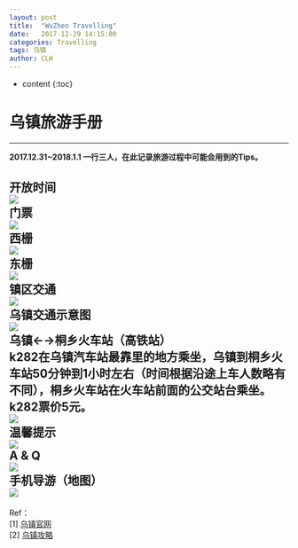 ```yaml
---
layout: post
title:  "WuZhen Travelling"
date:   2017-12-29 14:15:00 
categories: Travelling
tags: 乌镇
author: CLH
---
```


* content
{:toc}

# 乌镇旅游手册 #
----------
**2017.12.31~2018.1.1 一行三人，在此记录旅游过程中可能会用到的Tips。**           

**开放时间**     
![](https://i.imgur.com/7fs4XIb.jpg)      
**门票**    
![](https://i.imgur.com/3Q5dcxV.jpg)      
**西栅**    
![](https://i.imgur.com/dqvb9bB.jpg)    
**东栅**      
![](https://i.imgur.com/uDp84yK.jpg)       
**镇区交通**      
![](https://i.imgur.com/FalPocm.jpg)       
**乌镇交通示意图**     
![](https://i.imgur.com/YOYBzgD.jpg)           
**乌镇←→桐乡火车站（高铁站）**      
k282在乌镇汽车站最靠里的地方乘坐，乌镇到桐乡火车站50分钟到1小时左右（时间根据沿途上车人数略有不同），桐乡火车站在火车站前面的公交站台乘坐。k282票价5元。        
 ![](https://i.imgur.com/QlhYsyP.png)        
**温馨提示**      
![](https://i.imgur.com/SWKIBb6.jpg)            
**A & Q**     
![](https://i.imgur.com/jZjjL6Z.jpg)      
**手机导游（地图）**      
![](https://i.imgur.com/wHAbdab.png)        
----------
Ref：    
[1] [乌镇官网](http://www.wuzhen.com.cn/)   
[2] [乌镇攻略](http://www.wuzhen.com.cn/cn/xinwen.aspx?cid=7)         

